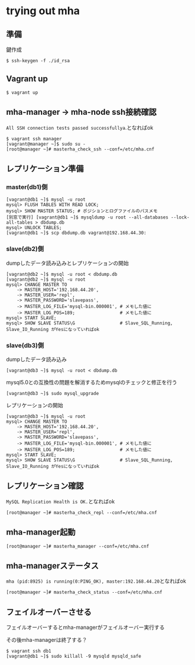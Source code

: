 # trying out mha

## 準備

鍵作成

```
$ ssh-keygen -f ./id_rsa
```

## Vagrant up

```
$ vagrant up
```

## mha-manager → mha-node ssh接続確認

`All SSH connection tests passed successfullya`.となればok

```
$ vagrant ssh manager
[vagrant@manager ~]$ sudo su -
[root@manager ~]# masterha_check_ssh --conf=/etc/mha.cnf
```

## レプリケーション準備

### master(db1)側

```
[vagrant@db1 ~]$ mysql -u root
mysql> FLUSH TABLES WITH READ LOCK;
mysql> SHOW MASTER STATUS; # ポジションとログファイルのパスメモ
[別窓で実行] [vagrant@db1 ~]$ mysqldump -u root --all-databases --lock-all-tables > dbdump.db
mysql> UNLOCK TABLES;
[vagrant@db1 ~]$ scp dbdump.db vagrant@192.168.44.30:
```

### slave(db2)側

dumpしたデータ読み込みとレプリケーションの開始

```
[vagrant@db2 ~]$ mysql -u root < dbdump.db
[vagrant@db2 ~]$ mysql -u root
mysql> CHANGE MASTER TO
    -> MASTER_HOST='192.168.44.20',
    -> MASTER_USER='repl',
    -> MASTER_PASSWORD='slavepass',
    -> MASTER_LOG_FILE='mysql-bin.000001', # メモした値に
    -> MASTER_LOG_POS=189;                 # メモした値に
mysql> START SLAVE;
mysql> SHOW SLAVE STATUS\G                 # Slave_SQL_Running, Slave_IO_Running がYesになっていればok
```

### slave(db3)側

dumpしたデータ読み込み

```
[vagrant@db3 ~]$ mysql -u root < dbdump.db
```

mysql5.0との互換性の問題を解消するためmysqlのチェックと修正を行う

```
[vagrant@db3 ~]$ sudo mysql_upgrade
```

レプリケーションの開始

```
[vagrant@db3 ~]$ mysql -u root
mysql> CHANGE MASTER TO
    -> MASTER_HOST='192.168.44.20',
    -> MASTER_USER='repl',
    -> MASTER_PASSWORD='slavepass',
    -> MASTER_LOG_FILE='mysql-bin.000001', # メモした値に
    -> MASTER_LOG_POS=189;                 # メモした値に
mysql> START SLAVE;
mysql> SHOW SLAVE STATUS\G                 # Slave_SQL_Running, Slave_IO_Running がYesになっていればok
```

## レプリケーション確認

`MySQL Replication Health is OK.`となればok

```
[root@manager ~]# masterha_check_repl --conf=/etc/mha.cnf
```

## mha-manager起動

```
[root@manager ~]# masterha_manager --conf=/etc/mha.cnf
```

## mha-managerステータス

`mha (pid:8925) is running(0:PING_OK), master:192.168.44.20`となればok

```
[root@manager ~]# masterha_check_status --conf=/etc/mha.cnf
```

## フェイルオーバーさせる

フェイルオーバーするとmha-managerがフェイルオーバー実行する

その後mha-managerは終了する？

```
$ vagrant ssh db1
[vagrant@db1 ~]$ sudo killall -9 mysqld mysqld_safe
```
